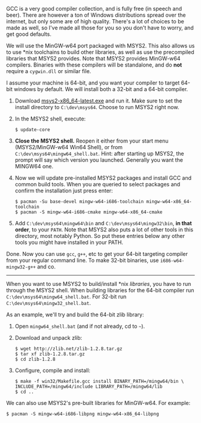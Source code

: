 GCC is a very good compiler collection, and is fully free (in speech and beer). There are however a ton of Windows distributions spread over the internet, but only some are of high quality. There's a lot of choices to be made as well, so I've made all those for you so you don't have to worry, and get good defaults.

We will use the MinGW-w64 port packaged with MSYS2. This also allows us to use *nix toolchains to build other libraries, as well as use the precompiled libraries that MSYS2 provides. Note that MSYS2 provides MinGW-w64 compilers. Binaries with these compilers will be standalone, and do __not__ require a `cygwin.dll` or similar file.

I assume your machine is 64-bit, and you want your compiler to target 64-bit windows by default. We will install both a 32-bit and a 64-bit compiler.

1. Download [msys2-x86_64-latest.exe](http://repo.msys2.org/distrib/msys2-x86_64-latest.exe) and run it. Make sure to set the install directory to `C:\dev\msys64`. Choose to run MSYS2 right now.

2. In the MSYS2 shell, execute:

    ```
    $ update-core
    ```

3. __Close the MSYS2 shell.__ Reopen it either from your start menu (MSYS2/MinGW-w64 Win64 Shell), or from `C:\dev\msys64\mingw64_shell.bat`. Hint: after starting up MSYS2, the prompt will say which version you launched. Generally you want the MINGW64 one.

4. Now we will update pre-installed MSYS2 packages and install GCC and common build tools. When you are queried to select packages and confirm the installation just press enter:

   ```
   $ pacman -Su base-devel mingw-w64-i686-toolchain mingw-w64-x86_64-toolchain
   $ pacman -S mingw-w64-i686-cmake mingw-w64-x86_64-cmake
   ```

5. Add `C:\dev\msys64\mingw64\bin` and `C:\dev\msys64\mingw32\bin`, __in that order__, to your `PATH`. Note that MSYS2 also puts a lot of other tools in this directory, most notably Python. So put these entries below any other tools you might have installed in your PATH.

Done. Now you can use `gcc`, `g++`, etc to get your 64-bit targeting compiler from your regular command line. To make 32-bit binaries, use `i686-w64-mingw32-g++` and co.

---

When you want to use MSYS2 to build/install *nix _libraries_, you have to run through the MSYS2 shell. When building libraries for the 64-bit compiler run `C:\dev\msys64\mingw64_shell.bat`. For 32-bit run `C:\dev\msys64\mingw32_shell.bat`.

As an example, we'll try and build the 64-bit zlib library:

1. Open `mingw64_shell.bat` (and if not already, cd to `~`).

2. Download and unpack zlib:

   ```
   $ wget http://zlib.net/zlib-1.2.8.tar.gz
   $ tar xf zlib-1.2.8.tar.gz
   $ cd zlib-1.2.8
   ```

3. Configure, compile and install:

   ```
   $ make -f win32/Makefile.gcc install BINARY_PATH=/mingw64/bin \
   INCLUDE_PATH=/mingw64/include LIBRARY_PATH=/mingw64/lib
   $ cd ..
   ```

We can also use MSYS2's pre-built libraries for MinGW-w64. For example:

```
$ pacman -S mingw-w64-i686-libpng mingw-w64-x86_64-libpng
```